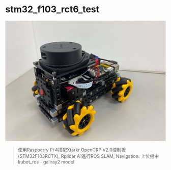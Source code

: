 # stm32_f103_rct6_test

<img src="https://github.com/KUBOT-Robot/FAFABOT/blob/resource/FAFABOT-No2/2.jpg" width="700">

>使用Raspberry Pi 4搭配Xtarkr OpenCRP V2.0控制板(STM32F103RCTX), Rplidar A1進行ROS SLAM, Navigation. 上位機由kubot_ros - galiray2 model 